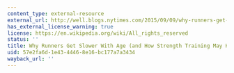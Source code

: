```yaml
---
content_type: external-resource
external_url: http://well.blogs.nytimes.com/2015/09/09/why-runners-get-slower-with-age-and-how-strength-training-may-help/
has_external_license_warning: true
license: https://en.wikipedia.org/wiki/All_rights_reserved
status: ''
title: Why Runners Get Slower With Age (and How Strength Training May Help)
uid: 57e2fa6d-1e43-4446-8e16-bc177a7a3434
wayback_url: ''
---
```

